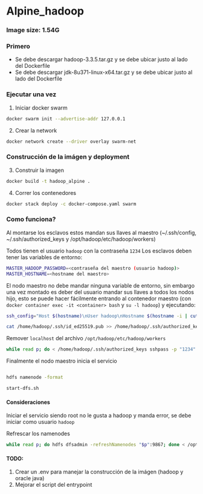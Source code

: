 # Alpine_hadoop

### Image size: 1.54G

### Primero

- Se debe descargar hadoop-3.3.5.tar.gz y se debe ubicar justo al lado del Dockerfile
- Se debe descargar jdk-8u371-linux-x64.tar.gz y se debe ubicar justo al lado del Dockerfile

### Ejecutar una vez

1. Iniciar docker swarm

```bash
docker swarm init --advertise-addr 127.0.0.1
```

2. Crear la network

```bash
docker network create --driver overlay swarm-net
```

### Construcción de la imágen y deployment

3. Construir la imagen

```bash
docker build -t hadoop_alpine .
```

4. Correr los contenedores

```bash
docker stack deploy -c docker-compose.yaml swarm
```

### Como funciona?

Al montarse los esclavos estos mandan sus llaves al maestro (~/.ssh/config, ~/.ssh/authorized_keys y /opt/hadoop/etc/hadoop/workers)

Todos tienen el usuario `hadoop` con la contraseña `1234`
Los esclavos deben tener las variables de entorno:

```bash
MASTER_HADOOP_PASSWORD=<contraseña del maestro (usuario hadoop)>
MASTER_HOSTNAME=<hostname del maestro>
```

El nodo maestro no debe mandar ninguna variable de entorno, sin embargo una vez montado es deber del usuario mandar sus llaves a todos los nodos hijo, esto se puede hacer fácilmente entrando al contenedor maestro (con `docker container exec -it <container> bash` y `su -l hadoop`) y ejecutando:

```bash
ssh_config="Host $(hostname)\nUser hadoop\nHostname $(hostname -i | cut -d ' ' -f 1)"; echo -e $ssh_config >> /home/hadoop/.ssh/config

cat /home/hadoop/.ssh/id_ed25519.pub >> /home/hadoop/.ssh/authorized_keys

```

Remover `localhost` del archivo `/opt/hadoop/etc/hadoop/workers`

```bash
while read p; do < /home/hadoop/.ssh/authorized_keys sshpass -p "1234" ssh -o StrictHostkeyChecking=no "$p" 'cat >> /home/hadoop/.ssh/authorized_keys'; < /home/hadoop/.ssh/config sshpass -p "1234" ssh -o StrictHostkeyChecking=no "$p" 'cat >> /home/hadoop/.ssh/config'; done < /opt/hadoop/etc/hadoop/workers

```

Finalmente el nodo maestro inicia el servicio

```bash

hdfs namenode -format

start-dfs.sh

```

#### Consideraciones

Iniciar el servicio siendo root no le gusta a hadoop y manda error, se debe iniciar como usuario `hadoop`

Refrescar los namenodes

```bash
while read p; do hdfs dfsadmin -refreshNamenodes "$p":9867; done < /opt/hadoop/etc/hadoop/workers
```

#### TODO:

1. Crear un .env para manejar la construcción de la imágen (hadoop y oracle java)
2. Mejorar el script del entrypoint
